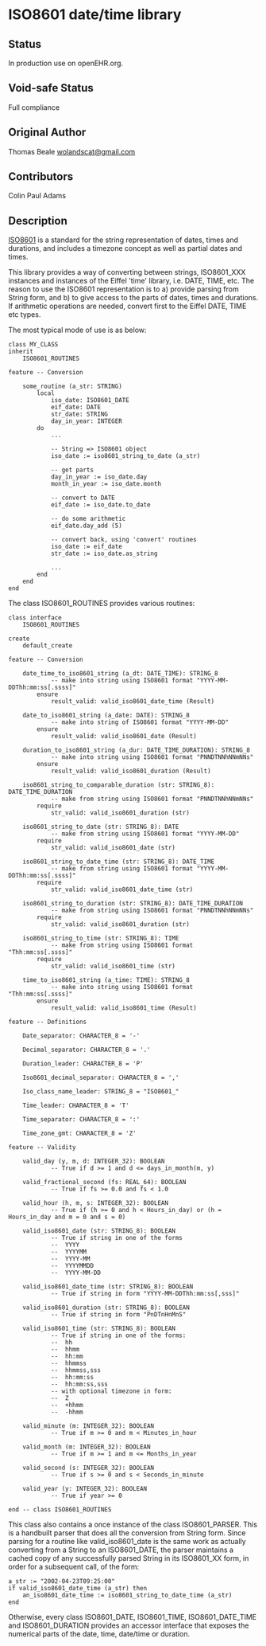 ISO8601 date/time library
=========================

Status
------
In production use on openEHR.org.

Void-safe Status
----------------
Full compliance

Original Author
---------------
Thomas Beale <wolandscat@gmail.com>

Contributors
------------
Colin Paul Adams

Description
-----------
[ISO8601](http://en.wikipedia.org/wiki/ISO_8601) is a standard for the string representation of dates, times and durations, and includes a timezone concept as well as partial dates and times.

This library provides a way of converting between strings, ISO8601_XXX instances and instances of the Eiffel 'time' library, i.e. DATE, TIME, etc. The reason to use the ISO8601 representation is to a) provide parsing from String form, and b) to give access to the parts of dates, times and durations. If arithmetic operations are needed, convert first to the Eiffel DATE, TIME etc types.

The most typical mode of use is as below:

    class MY_CLASS
    inherit
        ISO8601_ROUTINES
    
    feature -- Conversion
    
        some_routine (a_str: STRING)
        	local
        		iso_date: ISO8601_DATE
        		eif_date: DATE
        		str_date: STRING
        		day_in_year: INTEGER
        	do
        		...
        		
        		-- String => ISO8601 object
        		iso_date := iso8601_string_to_date (a_str)
        		
        		-- get parts
        		day_in_year := iso_date.day
        		month_in_year := iso_date.month
        		
        		-- convert to DATE
        		eif_date := iso_date.to_date
        		
        		-- do some arithmetic
        		eif_date.day_add (5)
        		
        		-- convert back, using 'convert' routines
        		iso_date := eif_date
        		str_date := iso_date.as_string
        		
         		...
         	end
        end
    end

The class ISO8601_ROUTINES provides various routines:

    class interface
    	ISO8601_ROUTINES

    create 
    	default_create

    feature -- Conversion

    	date_time_to_iso8601_string (a_dt: DATE_TIME): STRING_8
    			-- make into string using ISO8601 format "YYYY-MM-DDThh:mm:ss[.ssss]"
    		ensure
    			result_valid: valid_iso8601_date_time (Result)

    	date_to_iso8601_string (a_date: DATE): STRING_8
    			-- make into string of ISO8601 format "YYYY-MM-DD"
    		ensure
    			result_valid: valid_iso8601_date (Result)

    	duration_to_iso8601_string (a_dur: DATE_TIME_DURATION): STRING_8
    			-- make into string using ISO8601 format "PNNDTNNhNNmNNs"
    		ensure
    			result_valid: valid_iso8601_duration (Result)

    	iso8601_string_to_comparable_duration (str: STRING_8): DATE_TIME_DURATION
    			-- make from string using ISO8601 format "PNNDTNNhNNmNNs"
    		require
    			str_valid: valid_iso8601_duration (str)

    	iso8601_string_to_date (str: STRING_8): DATE
    			-- make from string using ISO8601 format "YYYY-MM-DD"
    		require
    			str_valid: valid_iso8601_date (str)

    	iso8601_string_to_date_time (str: STRING_8): DATE_TIME
    			-- make from string using ISO8601 format "YYYY-MM-DDThh:mm:ss[.ssss]"
    		require
    			str_valid: valid_iso8601_date_time (str)

    	iso8601_string_to_duration (str: STRING_8): DATE_TIME_DURATION
    			-- make from string using ISO8601 format "PNNDTNNhNNmNNs"
    		require
    			str_valid: valid_iso8601_duration (str)

    	iso8601_string_to_time (str: STRING_8): TIME
    			-- make from string using ISO8601 format "Thh:mm:ss[.ssss]"
    		require
    			str_valid: valid_iso8601_time (str)

    	time_to_iso8601_string (a_time: TIME): STRING_8
    			-- make into string using ISO8601 format "Thh:mm:ss[.ssss]"
    		ensure
    			result_valid: valid_iso8601_time (Result)
    	
    feature -- Definitions

    	Date_separator: CHARACTER_8 = '-'

    	Decimal_separator: CHARACTER_8 = '.'

    	Duration_leader: CHARACTER_8 = 'P'

    	Iso8601_decimal_separator: CHARACTER_8 = ','

    	Iso_class_name_leader: STRING_8 = "ISO8601_"

    	Time_leader: CHARACTER_8 = 'T'

    	Time_separator: CHARACTER_8 = ':'

    	Time_zone_gmt: CHARACTER_8 = 'Z'
    	
    feature -- Validity

    	valid_day (y, m, d: INTEGER_32): BOOLEAN
    			-- True if d >= 1 and d <= days_in_month(m, y)

    	valid_fractional_second (fs: REAL_64): BOOLEAN
    			-- True if fs >= 0.0 and fs < 1.0

    	valid_hour (h, m, s: INTEGER_32): BOOLEAN
    			-- True if (h >= 0 and h < Hours_in_day) or (h = Hours_in_day and m = 0 and s = 0)

    	valid_iso8601_date (str: STRING_8): BOOLEAN
    			-- True if string in one of the forms
    			--	YYYY
    			--	YYYYMM
    			--	YYYY-MM
    			--	YYYYMMDD
    			--	YYYY-MM-DD

    	valid_iso8601_date_time (str: STRING_8): BOOLEAN
    			-- True if string in form "YYYY-MM-DDThh:mm:ss[,sss]"

    	valid_iso8601_duration (str: STRING_8): BOOLEAN
    			-- True if string in form "PnDTnHnMnS"

    	valid_iso8601_time (str: STRING_8): BOOLEAN
    			-- True if string in one of the forms:
    			--	hh
    			--	hhmm
    			--	hh:mm
    			--  hhmmss
    			--  hhmmss,sss
    			-- 	hh:mm:ss
    			-- 	hh:mm:ss,sss
    			-- with optional timezone in form:
    			--	Z
    			--	+hhmm
    			--	-hhmm

    	valid_minute (m: INTEGER_32): BOOLEAN
    			-- True if m >= 0 and m < Minutes_in_hour

    	valid_month (m: INTEGER_32): BOOLEAN
    			-- True if m >= 1 and m <= Months_in_year

    	valid_second (s: INTEGER_32): BOOLEAN
    			-- True if s >= 0 and s < Seconds_in_minute

    	valid_year (y: INTEGER_32): BOOLEAN
    			-- True if year >= 0
    	
    end -- class ISO8601_ROUTINES


This class also contains a once instance of the class ISO8601_PARSER. This is a handbuilt parser that does all the conversion from String form. Since parsing for a routine like valid_iso8601_date is the same work as actually converting from a String to an ISO8601_DATE, the parser maintains a cached copy of any successfully parsed String in its ISO8601_XX form, in order for a subsequent call, of the form:

    a_str := "2002-04-23T09:25:00"
    if valid_iso8601_date_time (a_str) then
    	an_iso8601_date_time := iso8601_string_to_date_time (a_str)
    end
        		
Otherwise, every class ISO8601_DATE, ISO8601_TIME, ISO8601_DATE_TIME and ISO8601_DURATION provides an accessor interface that exposes the numerical parts of the date, time, date/time or duration.
